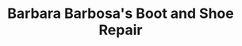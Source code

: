 ---
title: "Barbara Barbosa's Boot and Shoe Repair"
url: /georgetown/barbara-barbosas-boot-and-shoe-repair/
shop: shoes
---